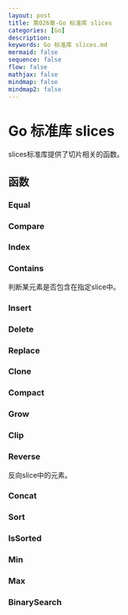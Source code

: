 ```yaml
---
layout: post
title: 第026章-Go 标准库 slices
categories: [Go]
description: 
keywords: Go 标准库 slices.md
mermaid: false
sequence: false
flow: false
mathjax: false
mindmap: false
mindmap2: false
---
```

# Go 标准库 slices

slices标准库提供了切片相关的函数。



## 函数

### Equal



### Compare

### Index

### Contains

判断某元素是否包含在指定slice中。



### Insert

### Delete

### Replace

### Clone

### Compact

### Grow

### Clip

### Reverse

反向slice中的元素。



### Concat

### Sort

### IsSorted

### Min

### Max

### BinarySearch
